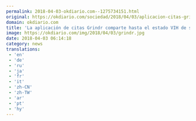 ```yaml
---
permalink: 2018-04-03-okdiario.com--1275734151.html
original: https://okdiario.com/sociedad/2018/04/03/aplicacion-citas-grindr-comparte-hasta-estado-vih-sus-usuarios-otras-companias-2056071
domain: okdiario.com
title: 'La aplicación de citas Grindr comparte hasta el estado VIH de sus usuarios con otras compañías'
image: https://okdiario.com/img/2018/04/03/grindr.jpg
date: 2018-04-03 06:14:18
category: news
translations: 
 - 'en'
 - 'de'
 - 'ru'
 - 'ja'
 - 'fr'
 - 'it'
 - 'zh-CN'
 - 'zh-TW'
 - 'ar'
 - 'pt'
 - 'hy'
---
```


